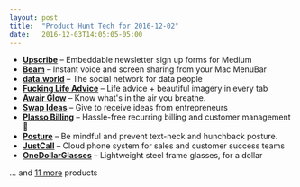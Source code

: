 ```yaml
---
layout: post
title:  "Product Hunt Tech for 2016-12-02"
date:   2016-12-03T14:05:05-05:00
---
```


* **[Upscribe](https://www.producthunt.com/posts/upscribe?utm_campaign=producthunt-api&utm_medium=api&utm_source=Application%3A+Daily+Digest+RSS+%28ID%3A+3202%29)** – Embeddable newsletter sign up forms for Medium
* **[Beam](https://www.producthunt.com/posts/beam-75cd8cb9-083a-4f9e-8603-f4a9e5576383?utm_campaign=producthunt-api&utm_medium=api&utm_source=Application%3A+Daily+Digest+RSS+%28ID%3A+3202%29)** – Instant voice and screen sharing from your Mac MenuBar
* **[data.world](https://www.producthunt.com/posts/data-world-2?utm_campaign=producthunt-api&utm_medium=api&utm_source=Application%3A+Daily+Digest+RSS+%28ID%3A+3202%29)** – The social network for data people
* **[Fucking Life Advice](https://www.producthunt.com/posts/fucking-life-advice?utm_campaign=producthunt-api&utm_medium=api&utm_source=Application%3A+Daily+Digest+RSS+%28ID%3A+3202%29)** – Life advice + beautiful imagery in every tab
* **[Awair Glow](https://www.producthunt.com/posts/awair-glow?utm_campaign=producthunt-api&utm_medium=api&utm_source=Application%3A+Daily+Digest+RSS+%28ID%3A+3202%29)** – Know what's in the air you breathe.
* **[Swap Ideas](https://www.producthunt.com/posts/swap-ideas?utm_campaign=producthunt-api&utm_medium=api&utm_source=Application%3A+Daily+Digest+RSS+%28ID%3A+3202%29)** – Give to receive ideas from entrepreneurs
* **[Plasso Billing](https://www.producthunt.com/posts/plasso-billing?utm_campaign=producthunt-api&utm_medium=api&utm_source=Application%3A+Daily+Digest+RSS+%28ID%3A+3202%29)** – Hassle-free recurring billing and customer management 💸
* **[Posture](https://www.producthunt.com/posts/posture?utm_campaign=producthunt-api&utm_medium=api&utm_source=Application%3A+Daily+Digest+RSS+%28ID%3A+3202%29)** – Be mindful and prevent text-neck and hunchback posture.
* **[JustCall](https://www.producthunt.com/posts/justcall?utm_campaign=producthunt-api&utm_medium=api&utm_source=Application%3A+Daily+Digest+RSS+%28ID%3A+3202%29)** – Cloud phone system for sales and customer success teams
* **[OneDollarGlasses](https://www.producthunt.com/posts/onedollarglasses?utm_campaign=producthunt-api&utm_medium=api&utm_source=Application%3A+Daily+Digest+RSS+%28ID%3A+3202%29)** – Lightweight steel frame glasses, for a dollar

… and [11 more](https://www.producthunt.com/tech) products